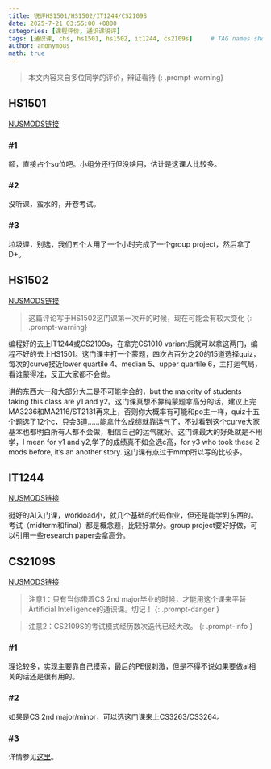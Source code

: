 ```yaml
---
title: 锐评HS1501/HS1502/IT1244/CS2109S
date: 2025-7-21 03:55:00 +0800
categories: [课程评价, 通识课锐评]
tags: [通识课, chs, hs1501, hs1502, it1244, cs2109s]     # TAG names should always be lowercase
author: anonymous
math: true
---
```

> 本文内容来自多位同学的评价，辩证看待
{: .prompt-warning}

## HS1501

[NUSMODS链接](https://nusmods.com/courses/HS1501/artificial-intelligence-and-society)

### #1

额，直接占个su位吧。小组分还行但没啥用，估计是这课人比较多。

### #2

没听课，蛮水的，开卷考试。

### #3

垃圾课，别选，我们五个人用了一个小时完成了一个group project，然后拿了D+。

## HS1502

[NUSMODS链接](https://nusmods.com/courses/HS1502/conceptual-introduction-to-machine-learning)

> 这篇评论写于HS1502这门课第一次开的时候，现在可能会有较大变化
{: .prompt-warning}

编程好的去上IT1244或CS2109s，在拿完CS1010 variant后就可以拿这两门，编程不好的去上HS1501。这门课主打一个蒙题，四次占百分之20的15道选择quiz，每次的curve接近lower quartile 4、median 5、upper quartile 6，主打运气局，看谁蒙得准，反正大家都不会做。

讲的东西大一和大部分大二是不可能学会的，but the majority of students taking this class are y1 and y2。这门课真想不靠纯蒙题拿高分的话，建议上完MA3236和MA2116/ST2131再来上，否则你大概率有可能和po主一样，quiz十五个题选了12个c，只会3道……能拿什么成绩就靠运气了，不过看到这个curve大家基本也都明白所有人都不会做，相信自己的运气就好。这门课最大的好处就是不用学，I mean for y1 and y2,学了的成绩真不如全选c高，for y3 who took these 2 mods before, it’s an another story. 这门课有点过于mmp所以写的比较多。

## IT1244

[NUSMODS链接](https://nusmods.com/courses/IT1244/artificial-intelligence-technology-and-impact)

挺好的AI入门课，workload小，就几个基础的代码作业，但还是能学到东西的。考试（midterm和final）都是概念题，比较好拿分。group project要好好做，可以引用一些research paper会拿高分。

## CS2109S

[NUSMODS链接](https://nusmods.com/courses/CS2109S/introduction-to-ai-and-machine-learning)

> 注意1：只有当你带着CS 2nd major毕业的时候，才能用这个课来平替Artificial Intelligence的通识课。切记！
{: .prompt-danger }

> 注意2：CS2109S的考试模式经历数次迭代已经大改。
{: .prompt-info }

### #1

理论较多，实现主要靠自己摸索，最后的PE很刺激，但是不得不说如果要做ai相关的话还是很有用的。

### #2

如果是CS 2nd major/minor，可以选这门课来上CS3263/CS3264。

### #3

详情参见[这里](https://z-puyu.github.io/Math-Ring-Website/posts/CS2109SReview01/)。
